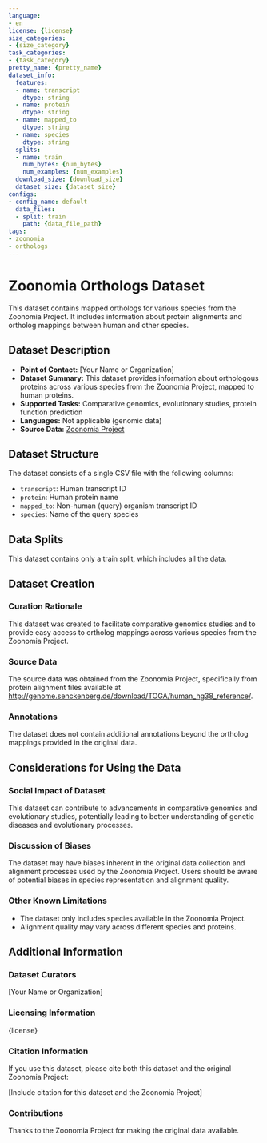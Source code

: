 ```yaml
---
language:
- en
license: {license}
size_categories:
- {size_category}
task_categories:
- {task_category}
pretty_name: {pretty_name}
dataset_info:
  features:
  - name: transcript
    dtype: string
  - name: protein
    dtype: string
  - name: mapped_to
    dtype: string
  - name: species
    dtype: string
  splits:
  - name: train
    num_bytes: {num_bytes}
    num_examples: {num_examples}
  download_size: {download_size}
  dataset_size: {dataset_size}
configs:
- config_name: default
  data_files:
  - split: train
    path: {data_file_path}
tags:
- zoonomia
- orthologs
---
```


# Zoonomia Orthologs Dataset

This dataset contains mapped orthologs for various species from the Zoonomia Project. It includes information about protein alignments and ortholog mappings between human and other species.

## Dataset Description

- **Point of Contact:** [Your Name or Organization]
- **Dataset Summary:** This dataset provides information about orthologous proteins across various species from the Zoonomia Project, mapped to human proteins.
- **Supported Tasks:** Comparative genomics, evolutionary studies, protein function prediction
- **Languages:** Not applicable (genomic data)
- **Source Data:** [Zoonomia Project](http://genome.senckenberg.de/download/TOGA/human_hg38_reference/)

## Dataset Structure

The dataset consists of a single CSV file with the following columns:

- `transcript`: Human transcript ID
- `protein`: Human protein name
- `mapped_to`: Non-human (query) organism transcript ID
- `species`: Name of the query species

## Data Splits

This dataset contains only a train split, which includes all the data.

## Dataset Creation

### Curation Rationale

This dataset was created to facilitate comparative genomics studies and to provide easy access to ortholog mappings across various species from the Zoonomia Project.

### Source Data

The source data was obtained from the Zoonomia Project, specifically from protein alignment files available at http://genome.senckenberg.de/download/TOGA/human_hg38_reference/.

### Annotations

The dataset does not contain additional annotations beyond the ortholog mappings provided in the original data.

## Considerations for Using the Data

### Social Impact of Dataset

This dataset can contribute to advancements in comparative genomics and evolutionary studies, potentially leading to better understanding of genetic diseases and evolutionary processes.

### Discussion of Biases

The dataset may have biases inherent in the original data collection and alignment processes used by the Zoonomia Project. Users should be aware of potential biases in species representation and alignment quality.

### Other Known Limitations

- The dataset only includes species available in the Zoonomia Project.
- Alignment quality may vary across different species and proteins.

## Additional Information

### Dataset Curators

[Your Name or Organization]

### Licensing Information

{license}

### Citation Information

If you use this dataset, please cite both this dataset and the original Zoonomia Project:

[Include citation for this dataset and the Zoonomia Project]

### Contributions

Thanks to the Zoonomia Project for making the original data available.